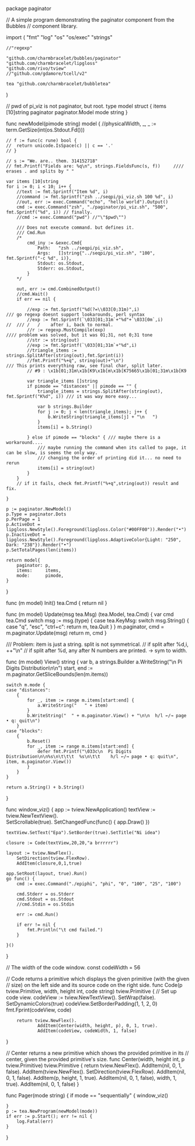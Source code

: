 package paginator

// A simple program demonstrating the paginator component from the Bubbles
// component library.

import (
	"fmt"
	"log"
	"os"
	"os/exec"
	"strings"

	//"regexp"

	"github.com/charmbracelet/bubbles/paginator"
	"github.com/charmbracelet/lipgloss"
	"github.com/rivo/tview"
	//"github.com/gdamore/tcell/v2"

	tea "github.com/charmbracelet/bubbletea"
)

// pwd of pi_viz is not paginator, but root.
type model struct {
	items     [10]string
	paginator paginator.Model
	mode      string
}

func newModel(pimode string) model {
	//physicalWidth, _, _ := term.GetSize(int(os.Stdout.Fd()))

	// f := func(c rune) bool {
	// 	return unicode.IsSpace(c) || c == '.'
	// }

	// s := "We. are.. them. 314152718"
	// fmt.Printf("Fields are: %q\n", strings.FieldsFunc(s, f))		//// erases . and splits by " "

	var items [10]string
	for i := 0; i < 10; i++ {
		//text := fmt.Sprintf("Item %d", i)
		//command := fmt.Sprintf("zsh ../seqpi/pi_viz.sh 100 %d", i)
		//out, err := exec.Command("echo", "hello world").Output()
		cmd := exec.Command("zsh", "./paginator/pi_viz.sh", "500", fmt.Sprintf("%d", i)) // finally.
		//cmd := exec.Command("pwd") //"\"$pwd\"")

		/// Does not execute command. but defines it.
		/// Cmd.Run
		/*
			cmd_iny := &exec.Cmd{
				Path:   "zsh ../seqpi/pi_viz.sh",
				Args:   []string{"../seqpi/pi_viz.sh", "100", fmt.Sprintf("-c %d", i)},
				Stdout: os.Stdout,
				Stderr: os.Stdout,
			}
		*/

		out, err := cmd.CombinedOutput()
		//cmd.Wait()
		if err == nil {

			//exp := fmt.Sprintf("%d(?=\\033[0;31m)",i) 				/// go regexp doesnt support lookarounds, perl syntax
			//exp := fmt.Sprintf(`\033[01;31m`+"%d"+`\033[0m`,i) 						//	///	/	/	 after i, back to normal.
			//r := regexp.MustCompile(exp)										//// problem was solved, but it was 01;31, not 0;31 tone
			//str := string(out)
			//exp := fmt.Sprintf(`\033[01;31m`+"%d",i)
			//triangle_items := strings.SplitAfter(string(out),fmt.Sprint(i))
			//fmt.Printf("%+q", string(out)+"\n")                              /// This prints everything raw, see final char, split later.
			// #9 : \x1b[01;31m\x1b[K9\x1b[m\x1b[K75665\x1b[01;31m\x1b[K9

			var triangle_items []string
			if pimode == "distances" || pimode == "" {
				triangle_items = strings.SplitAfter(string(out), fmt.Sprintf("K%d", i)) /// it was way more easy...

				var b strings.Builder
				for j := 0; j < len(triangle_items); j++ {
					b.WriteString(triangle_items[j] + "\n   ")
				}
				items[i] = b.String() 

			} else if pimode == "blocks" { /// maybe there is a workaround....
				/// maybe running the command when its called to page, it can be slow, is seems the only way.
				/// changing the order of printing did it... no need to rerun
				items[i] = string(out)
			}
		}
		// if it fails, check fmt.Printf("%+q",string(out)) result and fix.

	}

	p := paginator.NewModel()
	p.Type = paginator.Dots
	p.PerPage = 1
	p.ActiveDot = lipgloss.NewStyle().Foreground(lipgloss.Color("#00FF00")).Render("•")
	p.InactiveDot = lipgloss.NewStyle().Foreground(lipgloss.AdaptiveColor{Light: "250", Dark: "238"}).Render("•")
	p.SetTotalPages(len(items))

	return model{
		paginator: p,
		items:     items,
		mode:      pimode,
	}
}

func (m model) Init() tea.Cmd {
	return nil
}

func (m model) Update(msg tea.Msg) (tea.Model, tea.Cmd) {
	var cmd tea.Cmd
	switch msg := msg.(type) {
	case tea.KeyMsg:
		switch msg.String() {
		case "q", "esc", "ctrl+c":
			return m, tea.Quit
		}
	}
	m.paginator, cmd = m.paginator.Update(msg)
	return m, cmd
}

/// Problem: item is just a string. split is not symmetrical.
// if split after %d,i, ++"\n"
// if split after %d, any after N numbers are printed. -> sym to width.

func (m model) View() string {
	var b, a strings.Builder
	a.WriteString("\n  Pi Digits Distribution\n\n")
	start, end := m.paginator.GetSliceBounds(len(m.items))

	switch m.mode {
	case "distances":
		{
			for _, item := range m.items[start:end] {
				a.WriteString("   " + item)
			}
			b.WriteString("  " + m.paginator.View() + "\n\n  h/l ←/→ page • q: quit\n")
		}
	case "blocks":
		{
			b.Reset()
			for _, item := range m.items[start:end] {
				defer fmt.Printf("\033c\n  Pi Digits Distribution\n\n%s\n\t\t\t  %s\n\t\t    h/l ←/→ page • q: quit\n", item, m.paginator.View())
			}
		}
	}

	return a.String() + b.String()
}

func window_viz() {
	app := tview.NewApplication()
	textView := tview.NewTextView().	
		SetScrollable(true).
		SetChangedFunc(func() {
			app.Draw()
		})
	
	textView.SetText("Epa").SetBorder(true).SetTitle("Ni idea")

	closure := Code(textView,20,20,"a brrrrrr")

	layout := tview.NewFlex().
		SetDirection(tview.FlexRow).
		AddItem(closure,0,1,true)

	app.SetRoot(layout, true).Run()
	go func() {
		cmd := exec.Command("./epiphi", "phi", "0", "100", "25", "100")

		cmd.Stderr = os.Stderr
		cmd.Stdout = os.Stdout
		//cmd.Stdin = os.Stdin
	
		err := cmd.Run()
	
		if err != nil {
			fmt.Println("\t cmd failed.")
		}
		
	}()

		
}

// The width of the code window.
const codeWidth = 56

// Code returns a primitive which displays the given primitive (with the given
// size) on the left side and its source code on the right side.
func Code(p tview.Primitive, width, height int, code string) tview.Primitive {
        // Set up code view.
        codeView := tview.NewTextView().
                SetWrap(false).
                SetDynamicColors(true)
        codeView.SetBorderPadding(1, 1, 2, 0)
        fmt.Fprint(codeView, code)

        return tview.NewFlex().
                AddItem(Center(width, height, p), 0, 1, true).
                AddItem(codeView, codeWidth, 1, false)
}


// Center returns a new primitive which shows the provided primitive in its
// center, given the provided primitive's size.
func Center(width, height int, p tview.Primitive) tview.Primitive {
	return tview.NewFlex().
			AddItem(nil, 0, 1, false).
			AddItem(tview.NewFlex().
					SetDirection(tview.FlexRow).
					AddItem(nil, 0, 1, false).
					AddItem(p, height, 1, true).
					AddItem(nil, 0, 1, false), width, 1, true).
			AddItem(nil, 0, 1, false)
}


func Pager(mode string) {
	if mode == "sequentially" {
		window_viz()

	}
	p := tea.NewProgram(newModel(mode))
	if err := p.Start(); err != nil {
		log.Fatal(err)
	}
}
